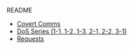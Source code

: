 README

- [Covert Comms](CovertComms/)
- [DoS Series (1-1, 1-2, 1-3, 2-1, 2-2, 3-1)](DoS_Series/)
- [Requests](Requests/)